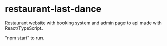 # restaurant-last-dance

Restaurant website with booking system and admin page to api made with React/TypeScript.

"npm start" to run.
